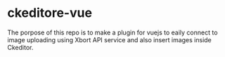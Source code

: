 # ckeditore-vue
The porpose of this repo is to make a plugin for vuejs to eaily connect to image uploading using Xbort API service and also insert images inside Ckeditor.